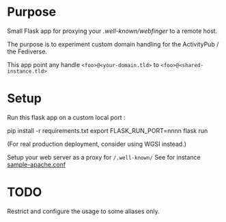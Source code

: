 
# Purpose 

Small Flask app for proxying your *.well-known/webfinger* to a remote host.

The purpose is to experiment custom domain handling for the ActivityPub / the Fediverse.

This app point any handle `<foo>@<your-domain.tld>` to `<foo>@<shared-instance.tld>`

# Setup 

Run this flask app on a custom local port :

  pip install -r requirements.txt
  export FLASK_RUN_PORT=nnnn
  flask run

(For real production deployment, consider using WGSI instead.)

Setup your web server as a proxy for  `/.well-known/`
See for instance [sample-apache.conf](sample-apache.conf)

# TODO

Restrict and configure the usage to some aliases only.
